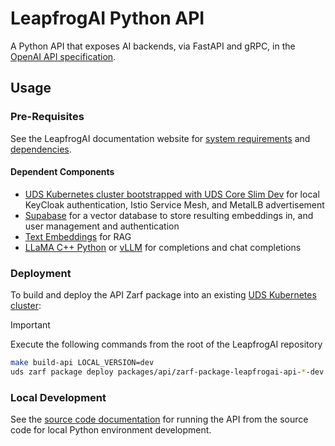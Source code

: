 # LeapfrogAI Python API

A Python API that exposes AI backends, via FastAPI and gRPC, in the [OpenAI API specification](https://platform.openai.com/docs/api-reference).

## Usage

### Pre-Requisites

See the LeapfrogAI documentation website for [system requirements](https://docs.leapfrog.ai/docs/local-deploy-guide/requirements/) and [dependencies](https://docs.leapfrog.ai/docs/local-deploy-guide/dependencies/).

#### Dependent Components

- [UDS Kubernetes cluster bootstrapped with UDS Core Slim Dev](../k3d-gpu/README.md) for local KeyCloak authentication, Istio Service Mesh, and MetalLB advertisement
- [Supabase](../supabase/README.md) for a vector database to store resulting embeddings in, and user management and authentication
- [Text Embeddings](../text-embeddings/README.md) for RAG
- [LLaMA C++ Python](../llama-cpp-python/README.md) or [vLLM](../vllm/README.md) for completions and chat completions

### Deployment

To build and deploy the API Zarf package into an existing [UDS Kubernetes cluster](../k3d-gpu/README.md):

> [!IMPORTANT]
> Execute the following commands from the root of the LeapfrogAI repository

```bash
make build-api LOCAL_VERSION=dev
uds zarf package deploy packages/api/zarf-package-leapfrogai-api-*-dev.tar.zst --confirm
```

### Local Development

See the [source code documentation](../../src/leapfrogai_api/README.md) for running the API from the source code for local Python environment development.
